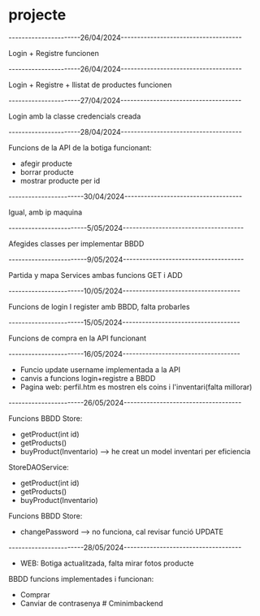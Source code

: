 # projecte #

----------------------26/04/2024-------------------------------------

Login + Registre funcionen

----------------------26/04/2024-------------------------------------

Login + Registre + llistat de productes funcionen

----------------------27/04/2024-------------------------------------

Login amb la classe credencials creada

----------------------28/04/2024-------------------------------------

Funcions de la API de la botiga funcionant:
- afegir producte
- borrar producte
- mostrar producte per id

-----------------------30/04/2024------------------------------------

Igual, amb ip maquina

------------------------5/05/2024-------------------------------------

Afegides classes per implementar BBDD

------------------------9/05/2024-------------------------------------

Partida y mapa Services ambas funcions GET i ADD

-----------------------10/05/2024------------------------------------

Funcions de login I register amb BBDD, falta probarles

-----------------------15/05/2024------------------------------------

Funcions de compra en la API funcionant

-----------------------16/05/2024------------------------------------

- Funcio update username implementada a la API
- canvis a funcions login+registre a BBDD
- Pagina web: perfil.htm es mostren els coins i l'inventari(falta millorar)

-----------------------26/05/2024------------------------------------

Funcions BBDD Store:
- getProduct(int id)
- getProducts()
- buyProduct(Inventario) --> he creat un model inventari per eficiencia

StoreDAOService:
- getProduct(int id)
- getProducts()
- buyProduct(Inventario)

Funcions BBDD Store:
- changePassword --> no funciona, cal revisar funció UPDATE

 
-----------------------28/05/2024------------------------------------

- WEB: Botiga actualitzada, falta mirar fotos producte

BBDD funcions implementades i funcionan:
- Comprar
- Canviar de contrasenya # Cminimbackend
